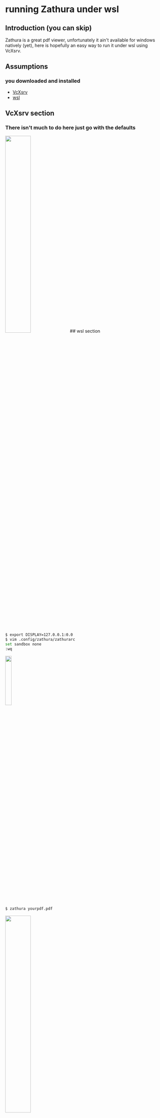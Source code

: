 # running Zathura under wsl

## Introduction (you can skip)
Zathura is a great pdf viewer, unfortunately it ain't available for windows natively (yet), here is hopefully an easy way to run it under wsl using VcXsrv.

## Assumptions

### you downloaded and installed 

- [VcXsrv](https://sourceforge.net/projects/vcxsrv/)
- [wsl](https://docs.microsoft.com/en-us/windows/wsl/install)

## VcXsrv section

### There isn't much to do here just go with the defaults

<img src="https://user-images.githubusercontent.com/34142795/134903197-550f11fd-7268-4f16-bbc4-caa73a6ed253.png" width="40%" height="40%">
## wsl section

``` bash 
$ export DISPLAY=127.0.0.1:0.0
$ vim .config/zathura/zathurarc
set sandbox none
:wq
```

<img src="https://user-images.githubusercontent.com/34142795/134903542-51d5bb4d-3480-49bb-b4d1-0b3b314abff2.png" width="20%" height="20%">

```bash
$ zathura yourpdf.pdf
```

<img src="https://user-images.githubusercontent.com/34142795/134903711-3b1c8eea-cae2-47e3-8e2b-62ba61aae816.png" width="40%" height="40%">
<link href='https://fonts.googleapis.com/css?family=Sofia' rel='stylesheet'>
<p align=center style="color : #ab67ab; font-family: 'Sofia';font-size: 44px;">Happy zathura-ing</p>
<p style= "font-family: 'Sofia';font-size: 22px;">abcdefghijklmnopqrstuvwxyz</p>
